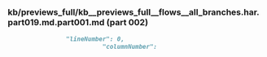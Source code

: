 ### kb/previews_full/kb__previews_full__flows__all_branches.har.part019.md.part001.md (part 002)

```md
                "lineNumber": 0,
                          "columnNumber":
```

```
